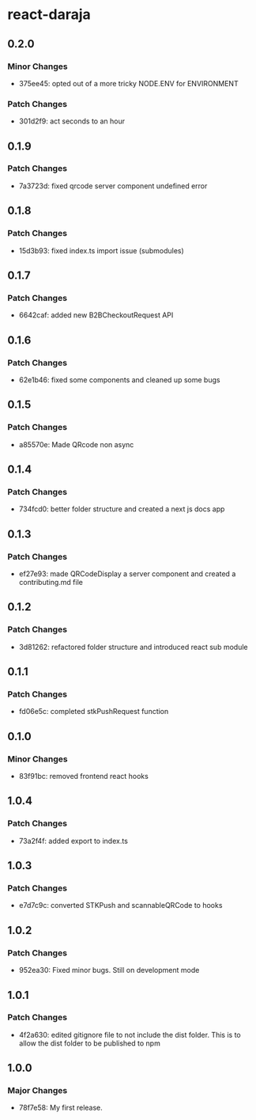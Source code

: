 # react-daraja

## 0.2.0

### Minor Changes

- 375ee45: opted out of a more tricky NODE.ENV for ENVIRONMENT

### Patch Changes

- 301d2f9: act seconds to an hour

## 0.1.9

### Patch Changes

- 7a3723d: fixed qrcode server component undefined error

## 0.1.8

### Patch Changes

- 15d3b93: fixed index.ts import issue (submodules)

## 0.1.7

### Patch Changes

- 6642caf: added new B2BCheckoutRequest API

## 0.1.6

### Patch Changes

- 62e1b46: fixed some components and cleaned up some bugs

## 0.1.5

### Patch Changes

- a85570e: Made QRcode non async

## 0.1.4

### Patch Changes

- 734fcd0: better folder structure and created a next js docs app

## 0.1.3

### Patch Changes

- ef27e93: made QRCodeDisplay a server component and created a contributing.md file

## 0.1.2

### Patch Changes

- 3d81262: refactored folder structure and introduced react sub module

## 0.1.1

### Patch Changes

- fd06e5c: completed stkPushRequest function

## 0.1.0

### Minor Changes

- 83f91bc: removed frontend react hooks

## 1.0.4

### Patch Changes

- 73a2f4f: added export to index.ts

## 1.0.3

### Patch Changes

- e7d7c9c: converted STKPush and scannableQRCode to hooks

## 1.0.2

### Patch Changes

- 952ea30: Fixed minor bugs. Still on development mode

## 1.0.1

### Patch Changes

- 4f2a630: edited gitignore file to not include the dist folder. This is to allow the dist folder to be published to npm

## 1.0.0

### Major Changes

- 78f7e58: My first release.
